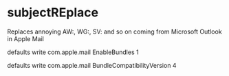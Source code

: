 subjectREplace
==============

Replaces annoying AW:, WG:, SV: and so on coming from Microsoft Outlook in Apple Mail



defaults write com.apple.mail EnableBundles 1

defaults write com.apple.mail BundleCompatibilityVersion 4